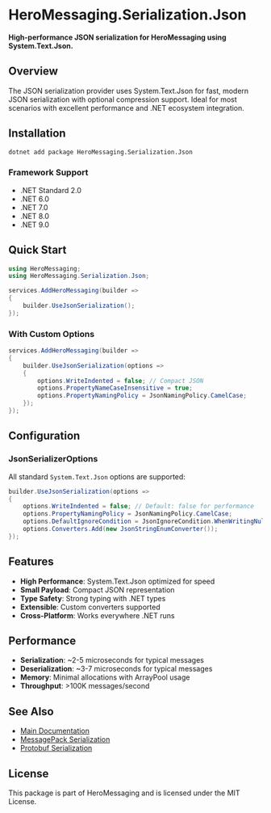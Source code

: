 # HeroMessaging.Serialization.Json

**High-performance JSON serialization for HeroMessaging using System.Text.Json.**

## Overview

The JSON serialization provider uses System.Text.Json for fast, modern JSON serialization with optional compression support. Ideal for most scenarios with excellent performance and .NET ecosystem integration.

## Installation

```bash
dotnet add package HeroMessaging.Serialization.Json
```

### Framework Support

- .NET Standard 2.0
- .NET 6.0
- .NET 7.0
- .NET 8.0
- .NET 9.0

## Quick Start

```csharp
using HeroMessaging;
using HeroMessaging.Serialization.Json;

services.AddHeroMessaging(builder =>
{
    builder.UseJsonSerialization();
});
```

### With Custom Options

```csharp
services.AddHeroMessaging(builder =>
{
    builder.UseJsonSerialization(options =>
    {
        options.WriteIndented = false; // Compact JSON
        options.PropertyNameCaseInsensitive = true;
        options.PropertyNamingPolicy = JsonNamingPolicy.CamelCase;
    });
});
```

## Configuration

### JsonSerializerOptions

All standard `System.Text.Json` options are supported:

```csharp
builder.UseJsonSerialization(options =>
{
    options.WriteIndented = false; // Default: false for performance
    options.PropertyNamingPolicy = JsonNamingPolicy.CamelCase;
    options.DefaultIgnoreCondition = JsonIgnoreCondition.WhenWritingNull;
    options.Converters.Add(new JsonStringEnumConverter());
});
```

## Features

- **High Performance**: System.Text.Json optimized for speed
- **Small Payload**: Compact JSON representation
- **Type Safety**: Strong typing with .NET types
- **Extensible**: Custom converters supported
- **Cross-Platform**: Works everywhere .NET runs

## Performance

- **Serialization**: ~2-5 microseconds for typical messages
- **Deserialization**: ~3-7 microseconds for typical messages
- **Memory**: Minimal allocations with ArrayPool usage
- **Throughput**: >100K messages/second

## See Also

- [Main Documentation](../../README.md)
- [MessagePack Serialization](../HeroMessaging.Serialization.MessagePack/README.md)
- [Protobuf Serialization](../HeroMessaging.Serialization.Protobuf/README.md)

## License

This package is part of HeroMessaging and is licensed under the MIT License.
